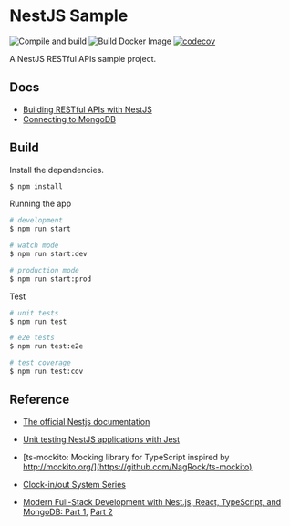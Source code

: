# NestJS Sample

![Compile and build](https://github.com/hantsy/nestjs-sample/workflows/Build/badge.svg)
![Build Docker Image](https://github.com/hantsy/nestjs-sample/workflows/Dockerize/badge.svg)
[![codecov](https://codecov.io/gh/hantsy/nestjs-sample/branch/master/graph/badge.svg)](https://codecov.io/gh/hantsy/nestjs-sample)

A NestJS RESTful APIs sample project.

## Docs

* [Building RESTful APIs with NestJS](./docs/guide.md)
* [Connecting to MongoDB](./docs/mongo.md)

## Build

Install the dependencies.

```bash
$ npm install
```

Running the app

```bash
# development
$ npm run start

# watch mode
$ npm run start:dev

# production mode
$ npm run start:prod
```

Test

```bash
# unit tests
$ npm run test

# e2e tests
$ npm run test:e2e

# test coverage
$ npm run test:cov
```



## Reference

* [The official Nestjs documentation](https://docs.nestjs.com/first-steps)

* [Unit testing NestJS applications with Jest](https://blog.logrocket.com/unit-testing-nestjs-applications-with-jest/)

* [ts-mockito: Mocking library for TypeScript inspired by http://mockito.org/](https://github.com/NagRock/ts-mockito)

* [Clock-in/out System Series](https://carloscaballero.io/part-2-clock-in-out-system-basic-backend/)

* [Modern Full-Stack Development with Nest.js, React, TypeScript, and MongoDB: Part 1](https://auth0.com/blog/modern-full-stack-development-with-nestjs-react-typescript-and-mongodb-part-1/), [Part 2](https://auth0.com/blog/modern-full-stack-development-with-nestjs-react-typescript-and-mongodb-part-2/)
